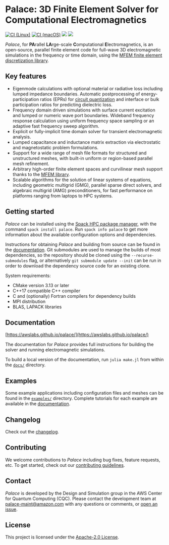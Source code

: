 <!---
Copyright Amazon.com, Inc. or its affiliates. All Rights Reserved.
SPDX-License-Identifier: Apache-2.0
--->
# Palace: 3D Finite Element Solver for Computational Electromagnetics

[![CI (Linux)](https://github.com/awslabs/palace/actions/workflows/build-and-test-linux.yml/badge.svg)](https://github.com/awslabs/palace/actions/workflows/build-and-test-linux.yml)
[![CI (macOS)](https://github.com/awslabs/palace/actions/workflows/build-and-test-macos.yml/badge.svg)](https://github.com/awslabs/palace/actions/workflows/build-and-test-macos.yml)
[![](https://img.shields.io/badge/docs-stable-blue.svg)](https://awslabs.github.io/palace/stable)
[![](https://img.shields.io/badge/docs-dev-blue.svg)](https://awslabs.github.io/palace/dev)

*Palace*, for **PA**rallel **LA**rge-scale **C**omputational **E**lectromagnetics, is an
open-source, parallel finite element code for full-wave 3D electromagnetic simulations in
the frequency or time domain, using the
[MFEM finite element discretization library](http://mfem.org).

## Key features

  - Eigenmode calculations with optional material or radiative loss including lumped
    impedance boundaries. Automatic postprocessing of energy-participation ratios (EPRs) for
    [circuit quantization](https://www.nature.com/articles/s41534-021-00461-8) and
    interface or bulk participation ratios for predicting dielectric loss.
  - Frequency domain driven simulations with surface current excitation and lumped or
    numeric wave port boundaries. Wideband frequency response calculation using uniform
    frequency space sampling or an adaptive fast frequency sweep algorithm.
  - Explicit or fully-implicit time domain solver for transient electromagnetic analysis.
  - Lumped capacitance and inductance matrix extraction via electrostatic and magnetostatic
    problem formulations.
  - Support for a wide range of mesh file formats for structured and unstructured meshes,
    with built-in uniform or region-based parallel mesh refinement.
  - Arbitrary high-order finite element spaces and curvilinear mesh support thanks to the
    [MFEM library](https://mfem.org/features/).
  - Scalable algorithms for the solution of linear systems of equations, including geometric
    multigrid (GMG), parallel sparse direct solvers, and algebraic multigrid
    (AMG) preconditioners, for fast performance on platforms ranging from laptops to HPC
    systems.

## Getting started

*Palace* can be installed using the [Spack HPC package manager](https://spack.io/), with the
command `spack install palace`. Run `spack info palace` to get more information about the
available configuration options and dependencies.

Instructions for obtaining *Palace* and building from source can be found in the
[documentation](https://awslabs.github.io/palace/dev/install/). Git submodules are used
to manage the builds of most dependencies, so the repository should be cloned using the
`--recurse-submodules` flag, or alternatively `git submodule update --init` can be run in
order to download the dependency source code for an existing clone.

System requirements:

  - CMake version 3.13 or later
  - C++17 compatible C++ compiler
  - C and (optionally) Fortran compilers for dependency builds
  - MPI distribution
  - BLAS, LAPACK libraries

## Documentation

[https://awslabs.github.io/palace/](https://awslabs.github.io/palace/)

The documentation for *Palace* provides full instructions for building the solver and
running electromagnetic simulations.

To build a local version of the documentation, run `julia make.jl` from within the
[`docs/`](./docs) directory.

## Examples

Some example applications including configuration files and meshes can be found in the
[`examples/`](./examples) directory. Complete tutorials for each example are available in
the [documentation](https://awslabs.github.io/palace/dev/examples/examples/).

## Changelog

Check out the [changelog](./CHANGELOG.md).

## Contributing

We welcome contributions to *Palace* including bug fixes, feature requests, etc. To get
started, check out our [contributing guidelines](CONTRIBUTING.md).

## Contact

*Palace* is developed by the Design and Simulation group in the AWS Center for Quantum
Computing (CQC). Please contact the development team at
[palace-maint@amazon.com](mailto:palace-maint@amazon.com) with any questions or comments, or
[open an issue](https://github.com/awslabs/palace/issues).

## License

This project is licensed under the [Apache-2.0 License](./LICENSE).
